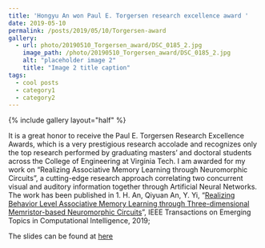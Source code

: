 ```yaml
---
title: 'Hongyu An won Paul E. Torgersen research excellence award '
date: 2019-05-10
permalink: /posts/2019/05/10/Torgersen-award
gallery:
  - url: photo/20190510_Torgersen_award/DSC_0185_2.jpg
    image_path: /photo/20190510_Torgersen_award/DSC_0185_2.jpg
    alt: "placeholder image 2"
    title: "Image 2 title caption"
tags:
  - cool posts
  - category1
  - category2
---
```


 
{% include gallery layout="half" %}

It is a great honor to receive the Paul E. Torgersen Research Excellence Awards, which is a very prestigious research accolade and recognizes only the top research performed by graduating masters’ and doctoral students across the College of Engineering at Virginia Tech. I am awarded for my work   on “Realizing Associative Memory Learning through Neuromorphic Circuits”, a cutting-edge research approach correlating two concurrent visual and auditory information together through Artificial Neural Networks. The work has been published in 1.  H. An, Qiyuan An, Y. Yi, “[Realizing Behavior Level Associative Memory Learning through Three-dimensional Memristor-based Neuromorphic Circuits](https://ieeexplore.ieee.org/abstract/document/8753741/)”, IEEE Transactions on Emerging Topics in Computational Intelligence, 2019;

The slides can be found at [here](https://an-hongyu.github.io/vt/slides/Torgersen_Graduate_Research_Award_2019_Hongyu_6.pdf)